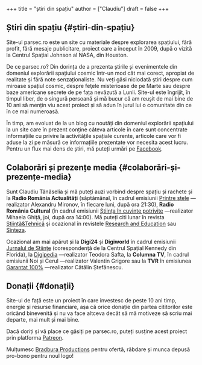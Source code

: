 +++
title = "știri din spațiu"
author = ["Claudiu"]
draft = false
+++

## Știri din spațiu {#știri-din-spațiu}

Site-ul parsec.ro este un site cu materiale despre explorarea spațiului, fără profit, fără mesaje publicitare, proiect care a început în 2009, după o vizită la Centrul Spațial Johnson al NASA, din Houston.

De ce parsec.ro? Din dorința de a prezenta știrile și evenimentele din domeniul explorării spațiului cosmic într-un mod cât mai corect, apropiat de realitate și fără note senzaționaliste. Nu veți găsi niciodată ştiri despre cum miroase spațiul cosmic, despre feţele misterioase de pe Marte sau despre baze americane secrete de pe fața nevăzută a Lunii. Site-ul este îngrijit, în timpul liber, de o singură persoană și mă bucur că am reușit de mai bine de 10 ani să mențin viu acest proiect și să adun în jurul lui o comunitate din ce în ce mai numeroasă.

În timp, am evoluat de la un blog cu noutăți din domeniul explorării spațiului la un site care în prezent conține câteva articole în care sunt concentrate informațiile cu privire la activitățile spațiale curente, articole care vor fi aduse la zi pe măsură ce informațiile prezentate vor necesita acest lucru. Pentru un flux mai dens de știri, mă puteți urmări pe [Facebook](<https://www.fb.com/parsec.ro>).


## Colaborări și prezențe media {#colaborări-și-prezențe-media}

Sunt Claudiu Tănăselia și mă puteți auzi vorbind despre spațiu și rachete și la **Radio România Actualități** (săptămânal, în cadrul emisiunii [Printre stele](<https://mega.nz/#F!tx01XK6T!%5F4vQ7DczBwS0KqjfAvkUhw>) —realizator Alexandru Mironov, în fiecare luni, după ora 21:30), **Radio România Cultural** (în cadrul emisiunii [Știința în cuvinte potrivite](<https://radioromaniacultural.ro/stiinta/>) —realizator Mihaela Ghiță, joi, după ora 14:00). Mă puteți citi lunar în revista [Știință&Tehnică](<https://stiintasitehnica.com/author/claudiu-tanaselia/>) și ocazional în revistele [Research and Education](<http://researchandeducation.ro/2019/04/25/sonde-interplanetare.html>) sau [Sinteza](<https://revistasinteza.ro/urmatorul-salt-urias-pentru-omenire/>).

Ocazional am mai apărut și la **Digi24** și **Digiworld** în cadrul emisiunii [Jurnalul de Științe](<https://mega.nz/#!wt831ZaA!KNcWQBwl3hfBW9UP8jH%5F1%5FB0h9GLU0-g7mRB1unBx4I>) (corespondență de la Centrul Spațial Kennedy din Florida), la [Digipedia](<https://youtu.be/J0S44WemN7E>) —realizator Teodora Safta, la **Columna TV**, în cadrul emisiunii Noi și Cerul —realizator Valentin Grigore sau la **TVR** în emisiunea [Garantat 100%](<https://youtu.be/ryHDIKA%5FnjU>) —realizator Cătălin Ștefănescu.


## Donații {#donații}

Site-ul de față este un proiect în care investesc de peste 10 ani timp, energie și resurse financiare, așa că orice donație din partea cititorilor este oricând binevenită și nu va face altceva decât să mă motiveze să scriu mai departe, mai mult și mai bine.

Dacă doriți și vă place ce găsiți pe parsec.ro, puteți susține acest proiect prin platforma [Patreon](<https://www.patreon.com/superparsec>).

Mulțumesc [Bradbura Productions](<https://www.facebook.com/Brandbura/>) pentru ofertă, răbdare și munca depusă pro-bono pentru noul logo!